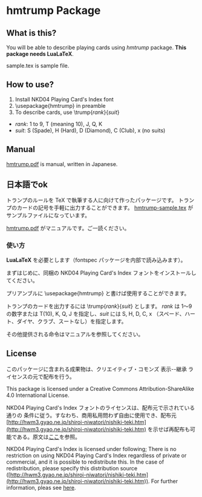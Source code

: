# hmtrump Package

## What is this?

You will be able to describe playing cards using *hmtrump* package.
**This package needs LuaLaTeX**.

sample.tex is sample file.

## How to use?

1. Install NKD04 Playing Card's Index font
1. \usepackage{hmtrump} in preamble
1. To describe cards, use \trump{*rank*}{*suit*}

+ *rank*: 1 to 9, T (meaning 10), J, Q, K
+ *suit*: S (Spade), H (Hard), D (Diamond), C (Club), x (no suits)

## Manual

[hmtrump.pdf](hmtrump.pdf) is manual, written in Japanese.

## 日本語でok

トランプのルールを TeX で執筆する人に向けて作ったパッケージです。
トランプのカードの記号を手軽に出力することができます。
[hmtrump-sample.tex](hmtrump-samle.tex) がサンプルファイルになっています。

[hmtrump.pdf](hmtrump.pdf) がマニュアルです。ご一読ください。

### 使い方

**LuaLaTeX** を必要とします（fontspec パッケージを内部で読み込みます）。

まずはじめに、同梱の NKD04 Playing Card's Index フォントをインストールしてください。

プリアンブルに \usepackage{hmtrump} と書けば使用することができます。

トランプのカードを出力するには \trump{*rank*}{*suit*} とします。
*rank* は 1〜9 の数字または T(10), K, Q, J を指定し、*suit* には S, H, D, C, x
（スペード、ハート、ダイヤ、クラブ、スートなし）を指定します。

その他提供される命令はマニュアルを参照してください。

## License

このパッケージに含まれる成果物は、クリエイティブ・コモンズ 表示--継承
ライセンスの元で配布を行う。

This package is licensed under a Creative Commons Attribution-ShareAlike
4.0 International License.

NKD04 Playing Card's Index フォントのライセンスは、配布元で示されている通りの
条件に従う。すなわち、商用私用問わず自由に使用でき、配布元
[http://hwm3.gyao.ne.jp/shiroi-niwatori/nishiki-teki.htm](http://hwm3.gyao.ne.jp/shiroi-niwatori/nishiki-teki.htm)
を示せば再配布も可能である。原文は[ここ](./nkd04_playing_cards_index/LICENSE)を参照。

NKD04 Playing Card's Index is licensed under following;
There is no restriction on using NKD04 Playing Card's Index regardless
of private or commercial, and it is possible to redistribute this.
In the case of redistribution, please specify this distribution source
([http://hwm3.gyao.ne.jp/shiroi-niwatori/nishiki-teki.htm](http://hwm3.gyao.ne.jp/shiroi-niwatori/nishiki-teki.htm)).
For further information, pleas see [here](./nkd04_playing_cards_index/LICENSE).
